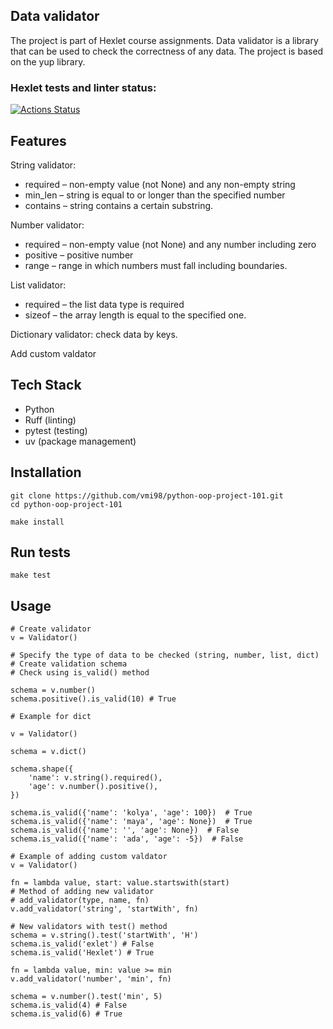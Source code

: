 ## Data validator

The project is part of Hexlet course assignments. Data validator is a library that can be used to check the correctness of any data. The project is based on the yup library.

### Hexlet tests and linter status:
[![Actions Status](https://github.com/vmi98/python-oop-project-101/actions/workflows/hexlet-check.yml/badge.svg)](https://github.com/vmi98/python-oop-project-101/actions)

## Features

String validator:
- required – non-empty value (not None) and any non-empty string
- min_len – string is equal to or longer than the specified number
- contains – string contains a certain substring.

Number validator:
- required – non-empty value (not None) and any number including zero
- positive – positive number
- range – range in which numbers must fall including boundaries.

List validator:
- required – the list data type is required
- sizeof – the array length is equal to the specified one.

Dictionary validator: check data by keys.

Add custom valdator

## Tech Stack

- Python
- Ruff (linting)
- pytest (testing)
- uv (package management)

## Installation
```
git clone https://github.com/vmi98/python-oop-project-101.git
cd python-oop-project-101

make install
```

## Run tests
```
make test
```

## Usage
```
# Create validator
v = Validator()

# Specify the type of data to be checked (string, number, list, dict) 
# Create validation schema
# Check using is_valid() method

schema = v.number()
schema.positive().is_valid(10) # True
```

```
# Example for dict

v = Validator()

schema = v.dict()

schema.shape({
    'name': v.string().required(),
    'age': v.number().positive(),
})

schema.is_valid({'name': 'kolya', 'age': 100})  # True
schema.is_valid({'name': 'maya', 'age': None})  # True
schema.is_valid({'name': '', 'age': None})  # False
schema.is_valid({'name': 'ada', 'age': -5})  # False
```

```
# Example of adding custom valdator
v = Validator()

fn = lambda value, start: value.startswith(start)
# Method of adding new validator
# add_validator(type, name, fn)
v.add_validator('string', 'startWith', fn)

# New validators with test() method
schema = v.string().test('startWith', 'H')
schema.is_valid('exlet') # False
schema.is_valid('Hexlet') # True

fn = lambda value, min: value >= min
v.add_validator('number', 'min', fn)

schema = v.number().test('min', 5)
schema.is_valid(4) # False
schema.is_valid(6) # True
```
